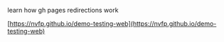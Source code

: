 learn how gh pages redirections work

[https://nvfp.github.io/demo-testing-web](https://nvfp.github.io/demo-testing-web)